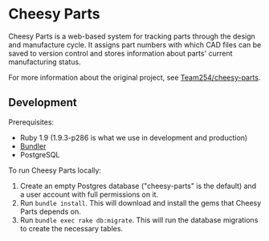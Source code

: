 Cheesy Parts
============

Cheesy Parts is a web-based system for tracking parts through the design and manufacture cycle. It assigns
part numbers with which CAD files can be saved to version control and stores information about parts'
current manufacturing status.

For more information about the original project, see [Team254/cheesy-parts](https://github.com/Team254/cheesy-parts).

## Development

Prerequisites: 

* Ruby 1.9 (1.9.3-p286 is what we use in development and production)
* [Bundler](http://gembundler.com)
* PostgreSQL

To run Cheesy Parts locally:

1. Create an empty Postgres database ("cheesy-parts" is the default) and a user account with full permissions on it.
1. Run `bundle install`. This will download and install the gems that Cheesy Parts depends on.
1. Run `bundle exec rake db:migrate`. This will run the database migrations to create the necessary tables.
